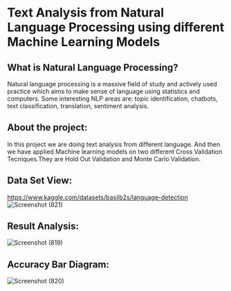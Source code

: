 # Text Analysis from Natural Language Processing using different Machine Learning Models


## What is Natural Language Processing?
Natural language processing is a massive field of study and actively used practice which aims to make sense of language using statistics and computers. Some interesting NLP areas  are: topic identification, chatbots, text classification, translation, sentiment analysis.

## About the project:
In this project we are doing text analysis from different language. And then we have applied Machine learning models on two different Cross Validation Tecniques.They are Hold Out Validation and Monte Carlo Validation.

## Data Set View:
 https://www.kaggle.com/datasets/basilb2s/language-detection
![Screenshot (821)](https://github.com/Sadiatumpa60/NLP/assets/131945108/e170937f-00aa-449e-8770-86760a1962f8)

## Result Analysis:
![Screenshot (819)](https://github.com/Sadiatumpa60/NLP/assets/131945108/023ed0f8-eb23-4dfc-b582-db4e674051c6)

## Accuracy Bar Diagram:
![Screenshot (820)](https://github.com/Sadiatumpa60/NLP/assets/131945108/6314b7cd-0a2c-4f52-b2f8-8f1bc88ad36a)











